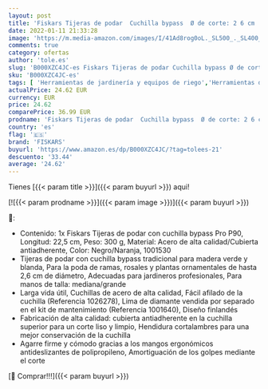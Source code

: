 ```yaml
---
layout: post
title: 'Fiskars Tijeras de podar  Cuchilla bypass  Ø de corte: 2 6 cm  Longitud: 22 5 cm  Negro/Naranja  1001530'
date: 2022-01-11 21:33:28
image: 'https://m.media-amazon.com/images/I/41Ad8rog0oL._SL500_._SL400_.jpg'
comments: true
category: ofertas
author: 'tole.es'
slug: 'B000XZC4JC-es Fiskars Tijeras de podar Cuchilla bypass Ø de corte: 2 6...'
sku: 'B000XZC4JC-es'
tags: [ 'Herramientas de jardinería y equipos de riego','Herramientas de mano para jardinería','Jardín','Tijeras de podar para jardinería','fiskars','tijeras', ]
actualPrice: 24.62 EUR
currency: EUR
price: 24.62
comparePrice: 36.99 EUR
prodname: 'Fiskars Tijeras de podar  Cuchilla bypass  Ø de corte: 2 6 cm  Longitud: 22 5 cm  Negro/Naranja  1001530'
country: 'es'
flag: '🇪🇸'
brand: 'FISKARS'
buyurl: 'https://www.amazon.es/dp/B000XZC4JC/?tag=tolees-21'
descuento: '33.44'
average: '24.62'
---
```


Tienes [{{< param title >}}]({{< param buyurl >}}) aqui!

[![{{< param prodname >}}]({{< param image >}})]({{< param buyurl >}})

🔎:

- Contenido: 1x Fiskars Tijeras de podar con cuchilla bypass Pro P90, Longitud: 22,5 cm, Peso: 300 g, Material: Acero de alta calidad/Cubierta antiadherente, Color: Negro/Naranja, 1001530
- Tijeras de podar con cuchilla bypass tradicional para madera verde y blanda, Para la poda de ramas, rosales y plantas ornamentales de hasta 2,6 cm de diámetro, Adecuadas para jardineros profesionales, Para manos de talla: mediana/grande
- Larga vida útil, Cuchillas de acero de alta calidad, Fácil afilado de la cuchilla (Referencia 1026278), Lima de diamante vendida por separado en el kit de mantenimiento (Referencia 1001640), Diseño finlandés
- Fabricación de alta calidad: cubierta antiadherente en la cuchilla superior para un corte liso y limpio, Hendidura cortalambres para una mejor conservación de la cuchilla
- Agarre firme y cómodo gracias a los mangos ergonómicos antideslizantes de polipropileno, Amortiguación de los golpes mediante el corte

[🛒 Comprar!!!]({{< param buyurl >}})
